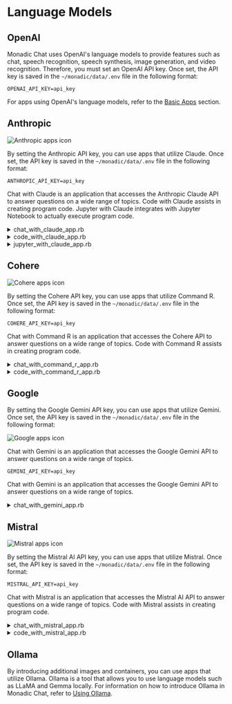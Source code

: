 # Language Models

## OpenAI

Monadic Chat uses OpenAI's language models to provide features such as chat, speech recognition, speech synthesis, image generation, and video recognition. Therefore, you must set an OpenAI API key. Once set, the API key is saved in the `~/monadic/data/.env` file in the following format:

```
OPENAI_API_KEY=api_key
```

For apps using OpenAI's language models, refer to the [Basic Apps](/ja/basic-apps) section.

## Anthropic

![Anthropic apps icon](../assets/icons/a.png ':size=40')

By setting the Anthropic API key, you can use apps that utilize Claude. Once set, the API key is saved in the `~/monadic/data/.env` file in the following format:

```
ANTHROPIC_API_KEY=api_key
```

Chat with Claude is an application that accesses the Anthropic Claude API to answer questions on a wide range of topics. Code with Claude assists in creating program code. Jupyter with Claude integrates with Jupyter Notebook to actually execute program code.

<details>
<summary>chat_with_claude_app.rb</summary>

![chat_with_claude_app.rb](https://raw.githubusercontent.com/yohasebe/monadic-chat/main/docker/services/ruby/apps/talk_to_claude/chat_with_claude_app.rb ':include :type=code')

</details>

<details>
<summary>code_with_claude_app.rb</summary>

![code_with_claude_app.rb](https://raw.githubusercontent.com/yohasebe/monadic-chat/main/docker/services/ruby/apps/talk_to_claude/code_with_claude_app.rb ':include :type=code')

</details>

<details>
<summary>jupyter_with_claude_app.rb</summary>

![jupyter_with_claude_app.rb](https://raw.githubusercontent.com/yohasebe/monadic-chat/main/docker/services/ruby/apps/talk_to_claude/jupyter_with_claude_app.rb ':include :type=code')

</details>

## Cohere

![Cohere apps icon](../assets/icons/c.png ':size=40')

By setting the Cohere API key, you can use apps that utilize Command R. Once set, the API key is saved in the `~/monadic/data/.env` file in the following format:

```
COHERE_API_KEY=api_key
```

Chat with Command R is an application that accesses the Cohere API to answer questions on a wide range of topics. Code with Command R assists in creating program code.

<details>
<summary>chat_with_command_r_app.rb</summary>

![chat_with_command_r_app.rb](https://raw.githubusercontent.com/yohasebe/monadic-chat/main/docker/services/ruby/apps/talk_to_cohere/chat_with_command_r_app.rb ':include :type=code')

</details>

<details>
<summary>code_with_command_r_app.rb</summary>

![code_with_command_r_app.rb](https://raw.githubusercontent.com/yohasebe/monadic-chat/main/docker/services/ruby/apps/talk_to_cohere/code_with_command_r_app.rb ':include :type=code')

</details>

## Google

By setting the Google Gemini API key, you can use apps that utilize Gemini. Once set, the API key is saved in the `~/monadic/data/.env` file in the following format:

![Google apps icon](../assets/icons/google.png ':size=40')

Chat with Gemini is an application that accesses the Google Gemini API to answer questions on a wide range of topics.

```
GEMINI_API_KEY=api_key
```

Chat with Gemini is an application that accesses the Google Gemini API to answer questions on a wide range of topics.

<details>
<summary>chat_with_gemini_app.rb</summary>

![chat_with_gemini_app.rb](https://raw.githubusercontent.com/yohasebe/monadic-chat/main/docker/services/ruby/apps/talk_to_gemini/chat_with_gemini_app.rb ':include :type=code')

</details>

## Mistral

![Mistral apps icon](../assets/icons/m.png ':size=40')

By setting the Mistral AI API key, you can use apps that utilize Mistral. Once set, the API key is saved in the `~/monadic/data/.env` file in the following format:

```
MISTRAL_API_KEY=api_key
```

Chat with Mistral is an application that accesses the Mistral AI API to answer questions on a wide range of topics. Code with Mistral assists in creating program code.

<details>
<summary>chat_with_mistral_app.rb</summary>

![chat_with_mistral_app.rb](https://raw.githubusercontent.com/yohasebe/monadic-chat/main/docker/services/ruby/apps/talk_to_mistral/chat_with_mistral_app.rb ':include :type=code')

</details>

<details>
<summary>code_with_mistral_app.rb</summary>

![code_with_mistral_app.rb](https://raw.githubusercontent.com/yohasebe/monadic-chat/main/docker/services/ruby/apps/talk_to_mistral/code_with_mistral_app.rb ':include :type=code')

</details>

## Ollama

By introducing additional images and containers, you can use apps that utilize Ollama. Ollama is a tool that allows you to use language models such as LLaMA and Gemma locally. For information on how to introduce Ollama in Monadic Chat, refer to [Using Ollama](/ja/ollama).
